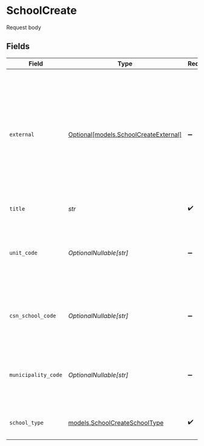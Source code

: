 # SchoolCreate

Request body


## Fields

| Field                                                                                                                                                                   | Type                                                                                                                                                                    | Required                                                                                                                                                                | Description                                                                                                                                                             | Example                                                                                                                                                                 |
| ----------------------------------------------------------------------------------------------------------------------------------------------------------------------- | ----------------------------------------------------------------------------------------------------------------------------------------------------------------------- | ----------------------------------------------------------------------------------------------------------------------------------------------------------------------- | ----------------------------------------------------------------------------------------------------------------------------------------------------------------------- | ----------------------------------------------------------------------------------------------------------------------------------------------------------------------- |
| `external`                                                                                                                                                              | [Optional[models.SchoolCreateExternal]](../models/schoolcreateexternal.md)                                                                                              | :heavy_minus_sign:                                                                                                                                                      | External is the External-object used on Update and Create operations, since it should only be allowed to set SourceID for the school, the Source-field is not included. | {<br/>"sourceID": "12345678"<br/>}                                                                                                                                      |
| `title`                                                                                                                                                                 | *str*                                                                                                                                                                   | :heavy_check_mark:                                                                                                                                                      | The title of the school                                                                                                                                                 | Meitner Grundskola                                                                                                                                                      |
| `unit_code`                                                                                                                                                             | *OptionalNullable[str]*                                                                                                                                                 | :heavy_minus_sign:                                                                                                                                                      | The School Unit Code provided by SCB, is used in reports and printed on grade documents                                                                                 | 12345678                                                                                                                                                                |
| `csn_school_code`                                                                                                                                                       | *OptionalNullable[str]*                                                                                                                                                 | :heavy_minus_sign:                                                                                                                                                      | The School Code provided by CSN, required for reports to CSN                                                                                                            | 12345                                                                                                                                                                   |
| `municipality_code`                                                                                                                                                     | *OptionalNullable[str]*                                                                                                                                                 | :heavy_minus_sign:                                                                                                                                                      | Municipality code of the school, is used in reports and printed on grade documents                                                                                      | 0184                                                                                                                                                                    |
| `school_type`                                                                                                                                                           | [models.SchoolCreateSchoolType](../models/schoolcreateschooltype.md)                                                                                                    | :heavy_check_mark:                                                                                                                                                      | Type of schooling provided at the school                                                                                                                                | Grundskola                                                                                                                                                              |